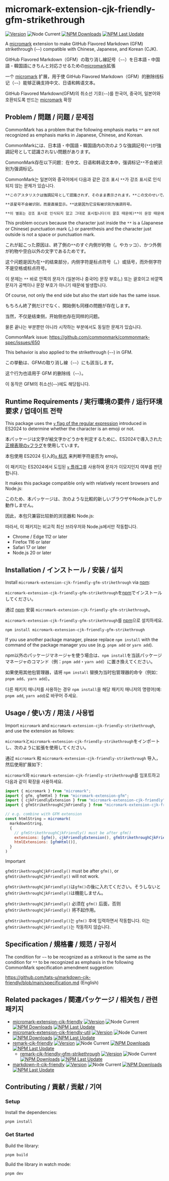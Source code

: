 # micromark-extension-cjk-friendly-gfm-strikethrough

[![Version](https://img.shields.io/npm/v/micromark-extension-cjk-friendly-gfm-strikethrough)](https://npmjs.com/package/micromark-extension-cjk-friendly-gfm-strikethrough) ![Node Current](https://img.shields.io/node/v/micromark-extension-cjk-friendly-gfm-strikethrough) [![NPM Downloads](https://img.shields.io/npm/dm/micromark-extension-cjk-friendly-gfm-strikethrough)](https://npmjs.com/package/micromark-extension-cjk-friendly-gfm-strikethrough) [![NPM Last Update](https://img.shields.io/npm/last-update/micromark-extension-cjk-friendly-gfm-strikethrough)](https://npmjs.com/package/micromark-extension-cjk-friendly-gfm-strikethrough)

A [micromark](https://github.com/micromark/micromark) extension to make GitHub Flavored Markdown (GFM) strikethrough (`~~`) compatible with Chinese, Japanese, and Korean (CJK).

<span lang="ja">GitHub Flavored Markdown（GFM）の取り消し線記号（`~~`）を日本語・中国語・韓国語にきちんと対応させるための[micromark](https://github.com/micromark/micromark)拡張</span>

<span lang="zh-Hans-CN">一个 [micromark](https://github.com/micromark/micromark) 扩展，用于使 GitHub Flavored Markdown（GFM）的删除线标记（`~~`）能够正确支持中文、日语和韩语文本。</span>

<span lang="ko">GitHub Flavored Markdown(GFM)의 취소선 기호(`~~`)를 한국어, 중국어, 일본어와 호환되도록 만드는 [micromark](https://github.com/micromark/micromark) 확장</span>

## Problem / <span lang="ja">問題</span> / <span lang="zh-Hans-CN">问题</span> / <span lang="ko">문제점</span>

CommonMark has a problem that the following emphasis marks `**` are not recognized as emphasis marks in Japanese, Chinese, and Korean.

<span lang="ja">CommonMarkには、日本語・中国語・韓国語内の次のような強調記号(`**`)が強調記号として認識されない問題があります。</span>

<span lang="zh-Hans-CN">CommonMark存在以下问题：在中文、日语和韩语文本中，强调标记`**`不会被识别为强调标记。</span>

<span lang="ko">CommonMark는 일본어와 중국어에서 다음과 같은 강조 표시 `**`가 강조 표시로 인식되지 않는 문제가 있습니다.</span>

```md
**このアスタリスクは強調記号として認識されず、そのまま表示されます。**この文のせいで。

**该星号不会被识别，而是直接显示。**这是因为它没有被识别为强调符号。

**이 별표는 강조 표시로 인식되지 않고 그대로 표시됩니다(이 괄호 때문에)**이 문장 때문에.
```

This problem occurs because the character just inside the `**` is a (Japanese or Chinese) punctuation mark (。) or parenthesis and the character just outside is not a space or punctuation mark.

<span lang="ja">これが起こった原因は、終了側の`**`のすぐ内側が約物（。やカッコ）、かつ外側が約物や空白以外の文字であるためです。</span>

<span lang="zh-Hans-CN">这个问题是因为在`**`的结束部分，内侧字符是标点符号（。）或括号，而外侧字符不是空格或标点符号。</span>

<span lang="ko">이 문제는 `**` 바로 안쪽의 문자가 (일본어나 중국어) 문장 부호(。) 또는 괄호이고 바깥쪽 문자가 공백이나 문장 부호가 아니기 때문에 발생합니다.</span>

Of course, not only the end side but also the start side has the same issue.

<span lang="ja">もちろん終了側だけでなく、開始側も同様の問題が存在します。</span>

<span lang="zh-Hans-CN">当然，不仅是结束侧，开始侧也存在同样的问题。</span>

<span lang="ko">물론 끝나는 부분뿐만 아니라 시작하는 부분에서도 동일한 문제가 있습니다.</span>

CommonMark issue: https://github.com/commonmark/commonmark-spec/issues/650

This behavior is also applied to the strikethrough (`~~`) in GFM.

<span lang="ja">この挙動は、GFMの取り消し線（`~~`）にも該当します。</span>

<span lang="zh-Hans-CN">这个行为也适用于 GFM 的删除线（`~~`）。</span>

<span lang="ko">이 동작은 GFM의 취소선(`~~`)에도 해당됩니다.</span>

## Runtime Requirements / <span lang="ja">実行環境の要件</span> / <span lang="zh-Hans-CN">运行环境要求</span> / <span lang="ko">업데이트 전략</span>

This package uses the [`v` flag of the regular expression](https://developer.mozilla.org/en-US/docs/Web/JavaScript/Reference/Global_Objects/RegExp/unicodeSets) introduced in ES2024 to determine whether the character is an emoji or not.

<span lang="ja">本パッケージは文字が絵文字かどうかを判定するために、ES2024で導入された[正規表現の`v`フラグ](https://developer.mozilla.org/ja/docs/Web/JavaScript/Reference/Global_Objects/RegExp/unicodeSets)を使用しています。</span>

<span lang="zh-CN">本包使用 ES2024 引入的[`v` 标志](https://developer.mozilla.org/en-US/docs/Web/JavaScript/Reference/Global_Objects/RegExp/unicodeSets) 来判断字符是否为 emoji。</span>

<span lang="ko">이 패키지는 ES2024에서 도입된 [`v` 플래그](https://developer.mozilla.org/ko/docs/Web/JavaScript/Reference/Global_Objects/RegExp/unicodeSets)를 사용하여 문자가 이모지인지 여부를 판단합니다.</span>

It makes this package compatible only with relatively recent browsers and Node.js:

<span lang="ja">このため、本パッケージは、次のような比較的新しいブラウザやNode.jsでしか動作しません。</span>

<span lang="zh-CN">因此，本包只兼容比较新的浏览器和 Node.js:</span>

<span lang="ko">따라서, 이 패키지는 비교적 최신 브라우저와 Node.js에서만 작동합니다.</span>

- Chrome / Edge 112 or later
- Firefox 116 or later
- Safari 17 or later
- Node.js 20 or later

## Installation / <span lang="ja">インストール</span> / <span lang="zh-Hans-CN">安装</span> / <span lang="ko">설치</span>

Install `micromark-extension-cjk-friendly-gfm-strikethrough` via [npm](https://www.npmjs.com/):

<span lang="ja">`micromark-extension-cjk-friendly-gfm-strikethrough`を[npm](https://www.npmjs.com/)でインストールしてください。</span>

<span lang="zh-Hans-CN">通过 [npm](https://www.npmjs.com/) 安装 `micromark-extension-cjk-friendly-gfm-strikethrough`。</span>

<span lang="ko">`micromark-extension-cjk-friendly-gfm-strikethrough`를 [npm](https://www.npmjs.com/)으로 설치하세요.</span>

```bash
npm install micromark-extension-cjk-friendly-gfm-strikethrough
```

If you use another package manager, please replace `npm install` with the command of the package manager you use (e.g. `pnpm add` or `yarn add`).

<span lang="ja">npm以外のパッケージマネージャを使う場合は、`npm install`を当該パッケージマネージャのコマンド（例：`pnpm add`・`yarn add`）に置き換えてください。</span>

<span lang="zh-Hans-CN">如果使用其他包管理器，请将 `npm install` 替换为当时包管理器的命令（例如：`pnpm add`、`yarn add`）。</span>

<span lang="ko">다른 패키지 매니저를 사용하는 경우 `npm install`을 해당 패키지 매니저의 명령어(예: `pnpm add`, `yarn add`)로 바꾸어 주세요.</span>

## Usage / <span lang="ja">使い方</span> / <span lang="zh-Hans-CN">用法</span> / <span lang="ko">사용법</span>

Import `micromark` and `micromark-extension-cjk-friendly-strikethrough`, and use the extension as follows:

<span lang="ja">`micromark`と`micromark-extension-cjk-friendly-strikethrough`をインポートし、次のように拡張を使用してください。</span>

<span lang="zh-Hans-CN">通过 `micromark` 和 `micromark-extension-cjk-friendly-strikethrough` 导入，然后使用扩展如下：</span>

<span lang="ko">`micromark`와 `micromark-extension-cjk-friendly-strikethrough`를 임포트하고 다음과 같이 확장을 사용하세요.</span>

```js
import { micromark } from "micromark";
import { gfm, gfmHtml } from "micromark-extension-gfm";
import { cjkFriendlyExtension } from "micromark-extension-cjk-friendly";
import { gfmStrikethroughCjkFriendly } from "micromark-extension-cjk-friendly-gfm-strikethrough";

// e.g. combine with GFM extension
const htmlString = micromark(
  markdownString,
  {
    // gfmStrikethroughCjkFriendly() must be after gfm()
    extensions: [gfm(), cjkFriendlyExtension(), gfmStrikethroughCjkFriendly()],
    htmlExtensions: [gfmHtml()],
  }
)
```

> [!IMPORTANT]
> `gfmStrikethroughCjkFriendly()` must be after `gfm()`, or `gfmStrikethroughCjkFriendly()` will not work.
>
> <span lang="ja">`gfmStrikethroughCjkFriendly()`は`gfm()`の後に入れてください。そうしないと`gfmStrikethroughCjkFriendly()`は機能しません。</span>
>
> <span lang="zh-Hans-CN">`gfmStrikethroughCjkFriendly()` 必须在 `gfm()` 后面，否则 `gfmStrikethroughCjkFriendly()` 将不起作用。</span>
>
> <span lang="ko">`gfmStrikethroughCjkFriendly()`는 `gfm()` 후에 입력하면서 작동합니다. 이는 `gfmStrikethroughCjkFriendly()`는 작동하지 않습니다.</span>

## Specification / <span lang="ja">規格書</span> / <span lang="zh-Hans-CN">规范</span> / <span lang="ko">규정서</span>

The condition for `~~` to be recognized as a strikeout is the same as the condition for `**` to be recognized as emphasis in the following CommonMark specification amendment suggestion:

https://github.com/tats-u/markdown-cjk-friendly/blob/main/specification.md (English)

## Related packages / <span lang="ja">関連パッケージ</span> / <span lang="zh-Hans-CN">相关包</span> / <span lang="ko">관련 패키지</span>

- [micromark-extension-cjk-friendly](https://npmjs.com/package/micromark-extension-cjk-friendly) [![Version](https://img.shields.io/npm/v/micromark-extension-cjk-friendly)](https://npmjs.com/package/micromark-extension-cjk-friendly) ![Node Current](https://img.shields.io/node/v/micromark-extension-cjk-friendly) [![NPM Downloads](https://img.shields.io/npm/dm/micromark-extension-cjk-friendly)](https://npmjs.com/package/micromark-extension-cjk-friendly) [![NPM Last Update](https://img.shields.io/npm/last-update/micromark-extension-cjk-friendly)](https://npmjs.com/package/micromark-extension-cjk-friendly)
- [micromark-extension-cjk-friendly-util](https://npmjs.com/package/micromark-extension-cjk-friendly-util) [![Version](https://img.shields.io/npm/v/micromark-extension-cjk-friendly-util)](https://npmjs.com/package/micromark-extension-cjk-friendly-util) ![Node Current](https://img.shields.io/node/v/micromark-extension-cjk-friendly-util) [![NPM Downloads](https://img.shields.io/npm/dm/micromark-extension-cjk-friendly-util)](https://npmjs.com/package/micromark-extension-cjk-friendly-util) [![NPM Last Update](https://img.shields.io/npm/last-update/micromark-extension-cjk-friendly-util)](https://npmjs.com/package/micromark-extension-cjk-friendly-util)
- [remark-cjk-friendly](https://npmjs.com/package/remark-cjk-friendly) [![Version](https://img.shields.io/npm/v/remark-cjk-friendly)](https://npmjs.com/package/remark-cjk-friendly) ![Node Current](https://img.shields.io/node/v/remark-cjk-friendly) [![NPM Downloads](https://img.shields.io/npm/dm/remark-cjk-friendly)](https://npmjs.com/package/remark-cjk-friendly) [![NPM Last Update](https://img.shields.io/npm/last-update/remark-cjk-friendly)](https://npmjs.com/package/remark-cjk-friendly)
  - [remark-cjk-friendly-gfm-strikethrough](https://npmjs.com/package/remark-cjk-friendly-gfm-strikethrough) [![Version](https://img.shields.io/npm/v/remark-cjk-friendly-gfm-strikethrough)](https://npmjs.com/package/remark-cjk-friendly-gfm-strikethrough) ![Node Current](https://img.shields.io/node/v/remark-cjk-friendly-gfm-strikethrough) [![NPM Downloads](https://img.shields.io/npm/dm/remark-cjk-friendly-gfm-strikethrough)](https://npmjs.com/package/remark-cjk-friendly-gfm-strikethrough) [![NPM Last Update](https://img.shields.io/npm/last-update/remark-cjk-friendly-gfm-strikethrough)](https://npmjs.com/package/remark-cjk-friendly-gfm-strikethrough)
- [markdown-it-cjk-friendly](https://npmjs.com/package/markdown-it-cjk-friendly) [![Version](https://img.shields.io/npm/v/markdown-it-cjk-friendly)](https://npmjs.com/package/markdown-it-cjk-friendly) ![Node Current](https://img.shields.io/node/v/markdown-it-cjk-friendly) [![NPM Downloads](https://img.shields.io/npm/dm/markdown-it-cjk-friendly)](https://npmjs.com/package/markdown-it-cjk-friendly) [![NPM Last Update](https://img.shields.io/npm/last-update/markdown-it-cjk-friendly)](https://npmjs.com/package/markdown-it-cjk-friendly)

## Contributing / <span lang="ja">貢献</span> / <span lang="zh-Hans-CN">贡献</span> / <span lang="ko">기여</span>

### Setup

Install the dependencies:

```bash
pnpm install
```

### Get Started

Build the library:

```bash
pnpm build
```

Build the library in watch mode:

```bash
pnpm dev
```
